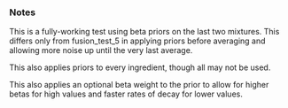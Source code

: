### Notes

This is a fully-working test using beta priors on the last two mixtures. This differs only from fusion_test_5 in applying priors before averaging and allowing more noise up until the very last average.

This also applies priors to every ingredient, though all may not be used.

This also applies an optional beta weight to the prior to allow for higher betas for high values and faster rates of decay for lower values.